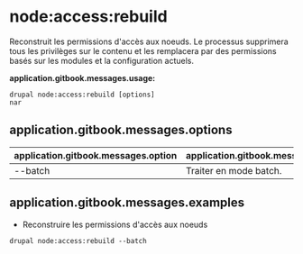 # node:access:rebuild
Reconstruit les permissions d'accès aux noeuds. Le processus supprimera tous les privilèges sur le contenu et les remplacera par des permissions basés sur les modules et la configuration actuels.

**application.gitbook.messages.usage:**
```
drupal node:access:rebuild [options]
nar
```

## application.gitbook.messages.options
application.gitbook.messages.option | application.gitbook.messages.details
-------|-------------
--batch | Traiter en mode batch.

## application.gitbook.messages.examples
* Reconstruire les permissions d'accès aux noeuds
```
drupal node:access:rebuild --batch
```
